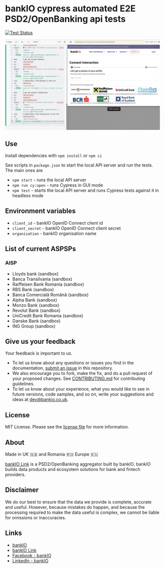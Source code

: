 # bankIO cypress automated E2E PSD2/OpenBanking api tests

[![Test Status](https://dev.azure.com/pewit/Inventio/_apis/build/status/bankIO%20E2E?branchName=master)](https://dev.azure.com/pewit/Inventio/_build/latest?definitionId=15&branchName=master)

![API testing using Cypress](images/demo.png)

## Use

Install dependencies with `npm install` or `npm ci`

See scripts in `package.json` to start the local API server and run the tests. The main ones are

* `npm start` - runs the local API server
* `npm run cy:open` - runs Cypress in GUI mode
* `npm test` - starts the local API server and runs Cypress tests against it in headless mode

## Environment variables

* `client_id` - bankIO OpenID Connect client id
* `client_secret` - bankIO OpenID Connect client secret
* `organisation` - bankIO organisation name

## List of current ASPSPs

### AISP

* Lloyds bank (sandbox)
* Banca Transilvania (sandbox)
* Raiffeisen Bank Romania (sandbox)
* RBS Bank (sandbox)
* Banca Comercială Română (sandbox)
* Alpha Bank (sandbox)
* Monzo Bank (sandbox)
* Revolut Bank (sandbox)
* UniCredit Bank Romania (sandbox)
* Danske Bank (sandbox)
* ING Group (sandbox)

## Give us your feedback

Your feedback is important to us.

- To let us know about any questions or issues you find in the documentation, [submit an issue](https://github.com/bank-io/bankIO-cypress-api-testing/issues) in this repository.
- We also encourage you to fork, make the fix, and do a pull request of your proposed changes. See [CONTRIBUTING.md](CONTRIBUTING.md) for contributing guidelines.
- To let us know about your experience, what you would like to see in future versions, code samples, and so on, write your suggestions and ideas at [dev@bankio.co.uk](mailto:dev@bankio.co.uk).

## License

MIT License. Please see the [license file](https://github.com/bank-io/bankIO-cypress-api-testing/blob/master/LICENSE.md) for more information.

## About

Made in UK 🇬🇧 and Romania 🇷🇴 Europe 🇪🇺

[bankIO Link](https://bankio.co.uk/bankio-link/) is a PSD2/OpenBanking aggregator built by bankIO. bankIO builds data products and ecosystem solutions for bank and fintech providers.

## Disclaimer 

We do our best to ensure that the data we provide is complete, accurate and useful. However, because mistakes do happen, and because the processing required to make the data useful is complex, we cannot be liable for omissions or inaccuracies.

## Links

* [bankIO](https://bankio.co.uk/)
* [bankIO Link](https://bankio.co.uk/bankio-link/)
* [Facebook - bankIO](https://www.facebook.com/thisisbankio)
* [LinkedIn - bankIO](https://linkedin.com/company/bankio)